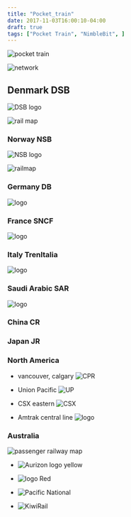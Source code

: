 ```yaml
---
title: "Pocket_train"
date: 2017-11-03T16:00:10-04:00
draft: true
tags: ["Pocket Train", "NimbleBit", ]
---
```

![pocket train](https://lh6.ggpht.com/_SE845633nBQMgyPg9aOC2ullUucRg3WQuQfLSCVtri2YkJ7EpK1yB6GY5G-DcWapw=h900)



![network](http://farm6.staticflickr.com/5545/10033438785_3cc88e1210_o.png)

## Denmark DSB

![DSB logo](https://upload.wikimedia.org/wikipedia/commons/a/a3/Danske_Statsbaner_logo2014.png)

![rail map](https://upload.wikimedia.org/wikipedia/commons/thumb/4/4e/Danmark_maks._hastighed.png/2560px-Danmark_maks._hastighed.png)

### Norway NSB
![NSB logo](https://www.nsb.no/en/_public/theme-nsb/dist/images/logos/nsb_rgb_flat_pos.svg?_ts=15de06790f0)

![railmap](https://headtoslow.files.wordpress.com/2014/12/nsb-rutekart.png)

### Germany DB

![logo](https://upload.wikimedia.org/wikipedia/commons/2/21/Db-bahn.svg)

### France SNCF

![logo](http://www.creads.fr/blog/wp-content/uploads/2016/11/sncf_logo2005-940x510-383x208.png)

### Italy TrenItalia

![logo](https://upload.wikimedia.org/wikipedia/commons/6/61/Logo_Ferrovie_dello_Stato_Italiane.png)

### Saudi Arabic SAR

![logo](http://www.sar.com.sa/App_Themes/SAR_English/images/logo.png)

### China CR

### Japan JR

### North America


- vancouver, calgary
![CPR](https://upload.wikimedia.org/wikipedia/commons/7/7b/Canadian_Pacific_Railway_logo_2014.svg)

- Union Pacific
![UP](https://upload.wikimedia.org/wikipedia/commons/d/de/Union_pacific_railroad_logo.svg)

- CSX eastern
![CSX](https://deltafonts.com/wp-content/uploads/CSX-Group-Logo.png)

- Amtrak central line
![logo](https://upload.wikimedia.org/wikipedia/commons/e/eb/Amtrak_logo.svg)

### Australia

![passenger railway map](https://upload.wikimedia.org/wikipedia/commons/d/de/Passenger_rail_services_in_Australia_en.png)


- ![Aurizon logo](https://upload.wikimedia.org/wikipedia/en/thumb/0/05/Aurizon_logo.svg/320px-Aurizon_logo.svg.png) yellow
- ![logo](https://upload.wikimedia.org/wikipedia/en/4/44/Queensland_Rail.png) Red
- ![Pacific National](https://pacificnational.com.au/images/icons/logo-pacific-national-large.png)

- ![KiwiRail](https://upload.wikimedia.org/wikipedia/en/d/db/Kiwirail_Logo.png)